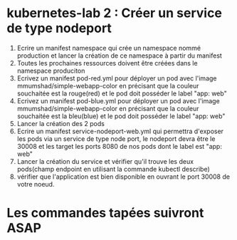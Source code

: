 # kubernetes-lab 2 : Créer un service de type nodeport

1) Ecrire un manifest namespace qui crée un namespace nommé production et lancer la création de ce namespace à partir du manifest
2) Toutes les prochaines ressources doivent être créées dans le namespace produciton
3) Ecrivez un manifest pod-red.yml pour déployer un pod avec l'image mmumshad/simple-webapp-color en précisant que la couleur souchaitée est la rouge(red) et le pod doit posséder le label "app: web"
4) Ecrivez un manifest pod-blue.yml pour déployer un pod avec l'image mmumshad/simple-webapp-color en précisant que la couleur souchaitée est la bleu(blue) et le pod doit posséder le label "app: web"
5) Lancer la création des 2 pods
6) Ecrire un manifest service-nodeport-web.yml qui permettra d'exposer les pods via un service de type node port, le nodeport devra être le 30008 et les target les ports 8080 de nos pods dont le label est "app: web"
7) Lancer la création du service et vérifier qu'il trouve les deux pods(champ endpoint en utilisant la commande kubectl describe)
8) vérifier que l'application est bien disponible en ouvrant le port 30008 de votre noeud.


# Les commandes tapées suivront ASAP
